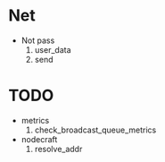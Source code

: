 
# Net

- Not pass
  1. user_data
  2. send

# TODO

- metrics
  1. check_broadcast_queue_metrics
- nodecraft
  1. resolve_addr

